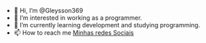 - 👋 Hi, I’m @Gleysson369
- 👀 I’m interested in working as a programmer.
- 🌱 I’m currently learning development and studying programming.
- 📫 How to reach me [Minhas redes Sociais](https://linktr.ee/gleyssonflavio)

<!---
Gleysson369/Gleysson369 is a ✨ special ✨ repository because its `README.md` (this file) appears on your GitHub profile.
You can click the Preview link to take a look at your changes.
--->
